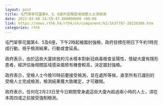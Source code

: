 ```yaml
---
layout: post
title: 屯門翠寧花園第4、5、6座列受限區域相關人士須檢測
date: 2022-03-08 14:59:47.000000000 +08:00
link: https://news.rthk.hk/rthk/ch/component/k2/1637787-20220308.htm
categories: rthk
---
```


屯門翠寧花園第4、5及6座，下午2時起被圍封強檢，政府目標在明日下午約1時完成行動，視乎檢測結果，行動或會延長。

政府表示，由於這些大廈排放的污水樣本對新冠病毒檢查呈陽性，懷疑大廈有隱形患者，經評估後相關區域感染風險有機會較高，決定圍封強檢。

政府表示，受檢人士今晚10時前要接受檢測，並在處所等候，直至所有已識別的受檢人士完成檢測，檢測結果獲大致確定，才可離開。

政府表示，任何在2月23日至今日期間曾身處這些大廈內超過兩小時的人士，須在本周四或之前接受強制檢測。
